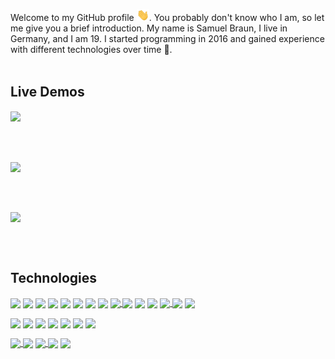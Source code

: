 Welcome to my GitHub profile <img src="https://raw.githubusercontent.com/MindLabor/MindLabor/master/wave.gif" width="20px">. You probably don't know who I am, so let me give you a brief introduction. My name is Samuel Braun, I live in Germany, and I am 19. I started programming in 2016 and gained experience with different technologies over time 🧰.
&nbsp;<br>&nbsp;

## Live Demos
<a href="https://mindlabordev.github.io/Frac/">
  <img align="center" src="https://raw.githubusercontent.com/MindLaborDev/MindLaborDev/master/preview/frac.svg" />
</a>

&nbsp;<br>&nbsp;

<a href="https://mindlabor.dev/">
  <img align="center" src="https://raw.githubusercontent.com/MindLaborDev/MindLaborDev/master/preview/cms.svg" />
</a>

&nbsp;<br>&nbsp;

<a href="https://mindlabordev.github.io/DFT-Machine/">
  <img align="center" src="https://raw.githubusercontent.com/MindLaborDev/MindLaborDev/master/preview/dft.svg" />
</a>

&nbsp;<br>&nbsp;


## Technologies

<a name="m"><img align="center" width="28" src="https://raw.githubusercontent.com/MindLaborDev/MindLaborDev/master/icons/html5.svg" />
</a>
<a name="m"><img align="center" width="8" src="https://raw.githubusercontent.com/MindLaborDev/MindLaborDev/master/icons/_.svg" />
</a>
<a name="m"><img align="center" width="28" src="https://raw.githubusercontent.com/MindLaborDev/MindLaborDev/master/icons/css-3.svg" />
</a>
<a name="m"><img align="center" width="8" src="https://raw.githubusercontent.com/MindLaborDev/MindLaborDev/master/icons/_.svg" />
</a>
<a name="m"><img align="center" width="28" src="https://raw.githubusercontent.com/MindLaborDev/MindLaborDev/master/icons/typescript.svg" />
</a>
<a name="m"><img align="center" width="8" src="https://raw.githubusercontent.com/MindLaborDev/MindLaborDev/master/icons/_.svg" />
</a>
<a name="m"><img align="center" width="28" src="https://raw.githubusercontent.com/MindLaborDev/MindLaborDev/master/icons/js.svg" />
</a>
<a name="m"><img align="center" width="8" src="https://raw.githubusercontent.com/MindLaborDev/MindLaborDev/master/icons/_.svg" />
</a>
<a name="m" href="https://angular.io/"><img align="center" width="28" src="https://raw.githubusercontent.com/MindLaborDev/MindLaborDev/master/icons/angular.svg" />
</a>
<a name="m"><img align="center" width="8" src="https://raw.githubusercontent.com/MindLaborDev/MindLaborDev/master/icons/_.svg" />
</a>
<a name="m"><img align="center" width="28" src="https://raw.githubusercontent.com/MindLaborDev/MindLaborDev/master/icons/sass.svg" />
</a>
<a name="m"><img align="center" width="8" src="https://raw.githubusercontent.com/MindLaborDev/MindLaborDev/master/icons/_.svg" />
</a>
<a name="m" href="https://www.figma.com/"><img align="center" height="28" src="https://raw.githubusercontent.com/MindLaborDev/MindLaborDev/master/icons/figma.svg" />
</a>
<a name="m"><img align="center" width="8" src="https://raw.githubusercontent.com/MindLaborDev/MindLaborDev/master/icons/_.svg" />
</a>
<a name="m"><img align="center" width="28" src="https://raw.githubusercontent.com/MindLaborDev/MindLaborDev/master/icons/gitt.svg" />
</a>



<a name="m"><img align="center" width="28" src="https://raw.githubusercontent.com/MindLaborDev/MindLaborDev/master/icons/python.svg" />
</a>
<a name="m"><img align="center" width="8" src="https://raw.githubusercontent.com/MindLaborDev/MindLaborDev/master/icons/_.svg" />
</a>
<a name="m"><img align="center" width="28" src="https://raw.githubusercontent.com/MindLaborDev/MindLaborDev/master/icons/java.svg" />
</a>
<a name="m"><img align="center" width="8" src="https://raw.githubusercontent.com/MindLaborDev/MindLaborDev/master/icons/_.svg" />
</a>
<a name="m"><img align="center" width="28" src="https://raw.githubusercontent.com/MindLaborDev/MindLaborDev/master/icons/php.svg" />
</a>
<a name="m"><img align="center" width="8" src="https://raw.githubusercontent.com/MindLaborDev/MindLaborDev/master/icons/_.svg" />
</a>
<a name="m" href="https://www.mysql.com/"><img align="center" width="28" src="https://raw.githubusercontent.com/MindLaborDev/MindLaborDev/master/icons/database.svg" />
</a>


<a name="m" href="https://erpnext.com/"><img align="center" width="28" src="https://raw.githubusercontent.com/MindLaborDev/MindLaborDev/master/icons/erpnext.svg" />
</a>
<a name="m"><img align="center" width="8" src="https://raw.githubusercontent.com/MindLaborDev/MindLaborDev/master/icons/_.svg" />
</a>
<a name="m" href="https://processing.org/"><img align="center" width="28" src="https://raw.githubusercontent.com/MindLaborDev/MindLaborDev/master/icons/processing.svg" />
</a>
<a name="m"><img align="center" width="8" src="https://raw.githubusercontent.com/MindLaborDev/MindLaborDev/master/icons/_.svg" />
</a>
<a name="m" href="https://jquery.com/"><img align="center" width="28" src="https://raw.githubusercontent.com/MindLaborDev/MindLaborDev/master/icons/jquery.svg" />
</a>


